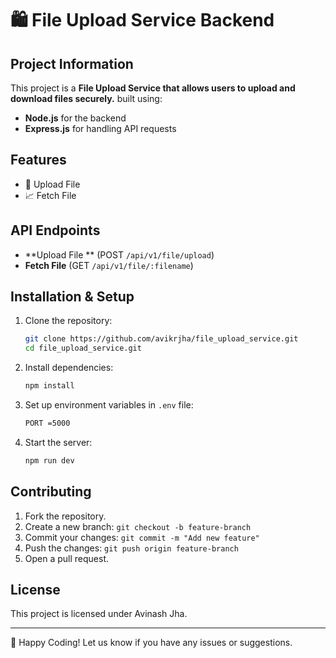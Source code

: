 # 🛍️ File Upload Service Backend

## Project Information
This project is a **File Upload Service that allows users to upload and download files securely.** built using:
- **Node.js** for the backend
- **Express.js** for handling API requests



## Features

- 🎯 Upload File  
- 📈 Fetch File  


## API Endpoints

- **Upload File ** (POST `/api/v1/file/upload`)
- **Fetch File** (GET `/api/v1/file/:filename`)



## Installation & Setup
1. Clone the repository:
   ```sh
   git clone https://github.com/avikrjha/file_upload_service.git
   cd file_upload_service.git
   ```
2. Install dependencies:
   ```sh
   npm install
   ```
3. Set up environment variables in `.env` file:
   ```sh
   PORT =5000
   ```

4. Start the server:
   ```sh
   npm run dev
   ```


## Contributing
1. Fork the repository.
2. Create a new branch: `git checkout -b feature-branch`
3. Commit your changes: `git commit -m "Add new feature"`
4. Push the changes: `git push origin feature-branch`
5. Open a pull request.

## License
This project is licensed under Avinash Jha.

---
🚀 Happy Coding! Let us know if you have any issues or suggestions.

